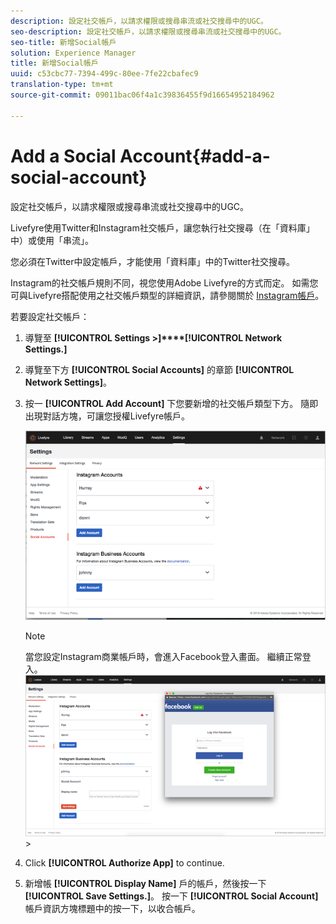 ```yaml
---
description: 設定社交帳戶，以請求權限或搜尋串流或社交搜尋中的UGC。
seo-description: 設定社交帳戶，以請求權限或搜尋串流或社交搜尋中的UGC。
seo-title: 新增Social帳戶
solution: Experience Manager
title: 新增Social帳戶
uuid: c53cbc77-7394-499c-80ee-7fe22cbafec9
translation-type: tm+mt
source-git-commit: 09011bac06f4a1c39836455f9d16654952184962

---
```



# Add a Social Account{#add-a-social-account}

設定社交帳戶，以請求權限或搜尋串流或社交搜尋中的UGC。

Livefyre使用Twitter和Instagram社交帳戶，讓您執行社交搜尋（在「資料庫」中）或使用「串流」。

您必須在Twitter中設定帳戶，才能使用「資料庫」中的Twitter社交搜尋。

Instagram的社交帳戶規則不同，視您使用Adobe Livefyre的方式而定。 如需您可與Livefyre搭配使用之社交帳戶類型的詳細資訊，請參閱關於 [Instagram帳戶](/help/using/c-users-creating-accounts-with-studio-access/t-configure-social-accout-instagram/c-about-instagram-accounts.md#c_about_instagram_accounts)。

若要設定社交帳戶：

1. 導覽至 **[!UICONTROL Settings >]****[!UICONTROL Network Settings.]**
1. 導覽至下方 **[!UICONTROL Social Accounts]** 的章節 **[!UICONTROL Network Settings]**。
1. 按一 **[!UICONTROL Add Account]** 下您要新增的社交帳戶類型下方。 隨即出現對話方塊，可讓您授權Livefyre帳戶。

   ![](assets/i_settings_social_insta.png)

   >[!NOTE]
   >
   >當您設定Instagram商業帳戶時，會進入Facebook登入畫面。 繼續正常登入。 ![](assets/i_insta_biz_facebook_dialog.png) &gt;

1. Click **[!UICONTROL Authorize App]** to continue.
1. 新增帳 **[!UICONTROL Display Name]** 戶的帳戶，然後按一下 **[!UICONTROL Save Settings.]**。 按一下 **[!UICONTROL Social Account]** 帳戶資訊方塊標題中的按一下，以收合帳戶。

